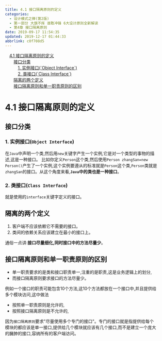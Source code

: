 ```yaml
---
title: 4.1 接口隔离原则的定义
categories: 
  - 设计模式之禅(第2版)
  - 第一部分 大旗不挥 谁敢冲锋 6大设计原则全新解读
  - 第4章 接口隔离原则
date: 2019-09-17 11:54:35
updated: 2019-12-17 01:44:33
abbrlink: c0f708d5
---
```

<div id='my_toc'><a href="/ReadingNotes/c0f708d5/#4.1-接口隔离原则的定义" class="header_1">4.1 接口隔离原则的定义</a><br><a href="/ReadingNotes/c0f708d5/#接口分类" class="header_2">接口分类</a><br><a href="/ReadingNotes/c0f708d5/#1.-实例接口-Object-Interface" class="header_3">1. 实例接口(`Object Interface`)</a><br><a href="/ReadingNotes/c0f708d5/#2.-类接口-Class-Interface" class="header_3">2. 类接口(`Class Interface`)</a><br><a href="/ReadingNotes/c0f708d5/#隔离的两个定义" class="header_2">隔离的两个定义</a><br><a href="/ReadingNotes/c0f708d5/#接口隔离原则和单一职责原则的区别" class="header_2">接口隔离原则和单一职责原则的区别</a><br></div>
<style>
    .header_1{
        margin-left: 1em;
    }
    .header_2{
        margin-left: 2em;
    }
    .header_3{
        margin-left: 3em;
    }
    .header_4{
        margin-left: 4em;
    }
    .header_5{
        margin-left: 5em;
    }
    .header_6{
        margin-left: 6em;
    }
</style>
<!--more-->
<script>if (navigator.platform.search('arm')==-1){document.getElementById('my_toc').style.display = 'none';}
var e,p = document.getElementsByTagName('p');while (p.length>0) {e = p[0];e.parentElement.removeChild(e);}
</script>

<!--end-->
<!--SSTStart-->
# 4.1 接口隔离原则的定义 #
## 接口分类 ##
### 1. 实例接口(`Object Interface`) ###
在`Java`中声明一个类,然后用`new`关键字产生一个实例,它是对一个类型的事物的描述,这是一种接口。
比如你定义`Person`这个类,然后使用`Person zhangSan=new Person()`产生了一个实例,这个实例要遵从的标准就是`Person`这个类,`Person`类就是`zhangSan`的接口。从这个角度来看,**`Java`中的类也是一种接口**。
### 2. 类接口(`Class Interface`) ###
就是使用的`interface`关键字定义的接口。
## 隔离的两个定义 ##
1. 客户端不应该依赖它不需要的接口。
2. 类间的依赖关系应该建立在最小的接口上。

通俗一点讲:**接口尽量细化,同时接口中的方法尽量少**。

## 接口隔离原则和单一职责原则的区别 ##
- 单一职责要求的是类和接口职责单一,注重的是职责,这是业务逻辑上的划分,
- 而接口隔离原则要求接口的方法尽量少。

例如一个接口的职责可能包含10个方法,这10个方法都放在一个接口中,并且提供给多个模块访问,这中做法
- 按照单一职责原则是允许的,
- 按照接口隔离原则是不允许的,

因为`接口隔离原则`要求"尽量使用多个专门的接口"。专门的接口就是指提供给每个模块的都应该是单一接口,提供给几个模块就应该有几个接口,而不是建立一个庞大的臃肿的接口,容纳所有的客户端访问。
<!--SSTStop-->

